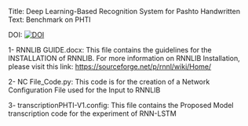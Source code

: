 Title: Deep Learning-Based Recognition System for Pashto Handwritten Text: Benchmark on PHTI

DOI: [![DOI](https://zenodo.org/badge/DOI/10.5281/zenodo.10526965.svg)](https://doi.org/10.5281/zenodo.10526965)

1- RNNLIB GUIDE.docx: This file contains the guidelines for the INSTALLATION of RNNLIB. For more information on RNNLIB Installation, please visit this link:
https://sourceforge.net/p/rnnl/wiki/Home/

2- NC File_Code.py: This code is for the creation of a Network Configuration File used for the Input to RNNLIB

3- transcriptionPHTI-V1.config: This file  contains the Proposed Model transcription code for the experiment of RNN-LSTM 
